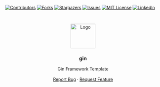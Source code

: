 [![Contributors][contributors-shield]][contributors-url]
[![Forks][forks-shield]][forks-url]
[![Stargazers][stars-shield]][stars-url]
[![Issues][issues-shield]][issues-url]
[![MIT License][license-shield]][license-url]
[![LinkedIn][linkedin-shield]][linkedin-url]



<!-- PROJECT LOGO -->
<br />
<p align="center">
  <a href="https://github.com/Reza4096/gin">
    <img src="https://i.redd.it/3dto8z3ma7671.png" alt="Logo" width="80" height="80">
  </a>

  <h3 align="center">gin</h3>

  <p align="center">
    Gin Framework Template 
    <br />
    <br />
    <a href="https://github.com/Reza4096/gin/issues">Report Bug</a>
    ·
    <a href="https://github.com/Reza4096/gin/issues">Request Feature</a>
  </p>
</p>




<!-- MARKDOWN LINKS & IMAGES -->
<!-- https://www.markdownguide.org/basic-syntax/#reference-style-links -->
[contributors-shield]: https://img.shields.io/github/contributors/Reza4096/gin.svg?style=for-the-badge
[contributors-url]: https://github.com/Reza4096/gin/graphs/contributors
[forks-shield]: https://img.shields.io/github/forks/Reza4096/gin.svg?style=for-the-badge
[forks-url]: https://github.com/Reza4096/gin/network/members
[stars-shield]: https://img.shields.io/github/stars/Reza4096/gin.svg?style=for-the-badge
[stars-url]: https://github.com/Reza4096/gin/stargazers
[issues-shield]: https://img.shields.io/github/issues/Reza4096/gin.svg?style=for-the-badge
[issues-url]: https://github.com/Reza4096/gin/issues
[license-shield]: https://img.shields.io/github/license/Reza4096/gin.svg?style=for-the-badge
[license-url]: https://github.com/Reza4096/gin/blob/master/LICENSE.txt
[linkedin-shield]: https://img.shields.io/badge/-LinkedIn-black.svg?style=for-the-badge&logo=linkedin&colorB=555
[linkedin-url]: https://www.linkedin.com/in/alireza-rezazadeh-39b05616a/
